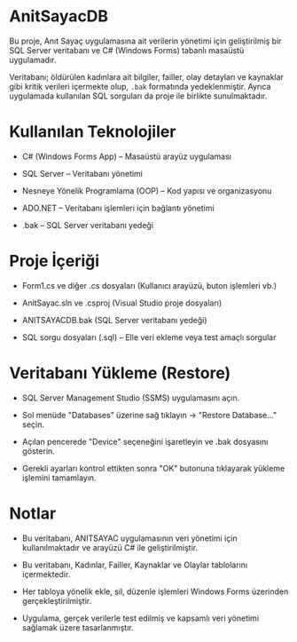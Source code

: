 # AnitSayacDB
Bu proje, Anıt Sayaç uygulamasına ait verilerin yönetimi için geliştirilmiş bir SQL Server veritabanı ve C# (Windows Forms) tabanlı masaüstü uygulamadır.

Veritabanı; öldürülen kadınlara ait bilgiler, failler, olay detayları ve kaynaklar gibi kritik verileri içermekte olup, `.bak` formatında yedeklenmiştir. Ayrıca uygulamada kullanılan SQL sorguları da proje ile birlikte sunulmaktadır.

# Kullanılan Teknolojiler
- C# (Windows Forms App) – Masaüstü arayüz uygulaması

- SQL Server – Veritabanı yönetimi

- Nesneye Yönelik Programlama (OOP) – Kod yapısı ve organizasyonu

- ADO.NET – Veritabanı işlemleri için bağlantı yönetimi

- .bak – SQL Server veritabanı yedeği

# Proje İçeriği
- Form1.cs ve diğer .cs dosyaları (Kullanıcı arayüzü, buton işlemleri vb.)

- AnitSayac.sln ve .csproj (Visual Studio proje dosyaları)

- ANITSAYACDB.bak (SQL Server veritabanı yedeği)

- SQL sorgu dosyaları (.sql) – Elle veri ekleme veya test amaçlı sorgular 

# Veritabanı Yükleme (Restore)
- SQL Server Management Studio (SSMS) uygulamasını açın.

- Sol menüde "Databases" üzerine sağ tıklayın → "Restore Database..." seçin.

- Açılan pencerede "Device" seçeneğini işaretleyin ve .bak dosyasını gösterin.

- Gerekli ayarları kontrol ettikten sonra "OK" butonuna tıklayarak yükleme işlemini tamamlayın.

# Notlar
- Bu veritabanı, ANITSAYAC uygulamasının veri yönetimi için kullanılmaktadır ve arayüzü C# ile geliştirilmiştir.

- Bu veritabanı, Kadınlar, Failler, Kaynaklar ve Olaylar tablolarını içermektedir.

- Her tabloya yönelik ekle, sil, düzenle işlemleri Windows Forms üzerinden gerçekleştirilmiştir.

- Uygulama, gerçek verilerle test edilmiş ve kapsamlı veri yönetimi sağlamak üzere tasarlanmıştır.

